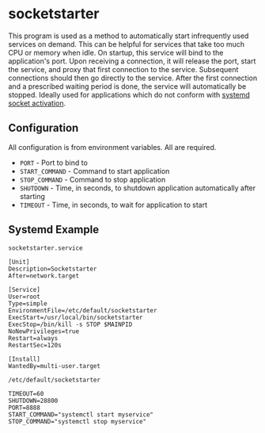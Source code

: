 # socketstarter

This program is used as a method to automatically start infrequently used
services on demand.  This can be helpful for services that take too much CPU
or memory when idle.  On startup, this service will bind to the
application's port.  Upon receiving a connection, it will release the port,
start the service, and proxy that first connection to the service. 
Subsequent connections should then go directly to the service.  After the
first connection and a prescribed waiting period is done, the service will
automatically be stopped.  Ideally used for applications which do not
conform with
[systemd socket activation](https://www.freedesktop.org/software/systemd/man/systemd-socket-activate.html).

## Configuration

All configuration is from environment variables.  All are required.
* `PORT` - Port to bind to
* `START_COMMAND` - Command to start application
* `STOP_COMMAND` - Command to stop application
* `SHUTDOWN` - Time, in seconds, to shutdown application automatically after starting
* `TIMEOUT` - Time, in seconds, to wait for application to start

## Systemd Example

`socketstarter.service`
```
[Unit]
Description=Socketstarter
After=network.target

[Service]
User=root
Type=simple
EnvironmentFile=/etc/default/socketstarter
ExecStart=/usr/local/bin/socketstarter
ExecStop=/bin/kill -s STOP $MAINPID
NoNewPrivileges=true
Restart=always
RestartSec=120s

[Install]
WantedBy=multi-user.target
```

`/etc/default/socketstarter`
```
TIMEOUT=60
SHUTDOWN=28800
PORT=8888
START_COMMAND="systemctl start myservice"
STOP_COMMAND="systemctl stop myservice"
```
